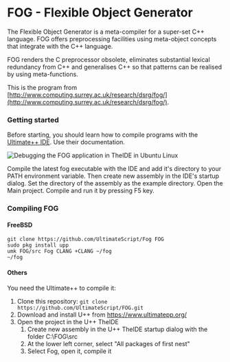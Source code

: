# FOG - Flexible Object Generator #

The Flexible Object Generator is a meta-compiler for a super-set C++ language. FOG offers preprocessing facilities using meta-object concepts that integrate with the C++ language.

FOG renders the C preprocessor obsolete, eliminates substantial lexical redundancy from C++ and generalises C++ so that patterns can be realised by using meta-functions. 

This is the program from [http://www.computing.surrey.ac.uk/research/dsrg/fog/](http://www.computing.surrey.ac.uk/research/dsrg/fog/).

### Getting started ###
Before starting, you should learn how to compile programs with the [Ultimate++ IDE](https://www.ultimatepp.org/). Use their documentation.

![Debugging the FOG application in TheIDE in Ubuntu Linux](https://raw.githubusercontent.com/UltimateScript/FOG/master/fog_ide.jpg)

Compile the latest fog executable with the IDE and add it's directory to your PATH environment variable.
Then create new assembly in the IDE's startup dialog. Set the directory of the assembly as the example directory.
Open the Main project. Compile and run it by pressing F5 key.

### Compiling FOG ###

#### FreeBSD ####
```
git clone https://github.com/UltimateScript/Fog FOG
sudo pkg install upp
umk FOG/src Fog CLANG +CLANG ~/fog
~/fog
```

#### Others ####
You need the Ultimate++ to compile it:

1. Clone this repository: `git clone https://github.com/UltimateScript/FOG.git`
2. Download and install U++ from https://www.ultimatepp.org/
3. Open the project in the U++ TheIDE
	1. Create new assembly in the U++ TheIDE startup dialog with the folder C:\FOG\src
	2. At the lower left corner, select "All packages of first nest"
	3. Select Fog, open it, compile it


